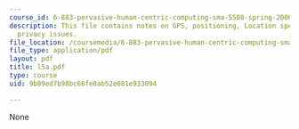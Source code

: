 ```yaml
---
course_id: 6-883-pervasive-human-centric-computing-sma-5508-spring-2006
description: This file contains notes on GPS, positioning, Location specifiers and
  privacy issues.
file_location: /coursemedia/6-883-pervasive-human-centric-computing-sma-5508-spring-2006/9b89ed7b98bc66fe0ab52e681e933094_l5a.pdf
file_type: application/pdf
layout: pdf
title: l5a.pdf
type: course
uid: 9b89ed7b98bc66fe0ab52e681e933094

---
```

None
